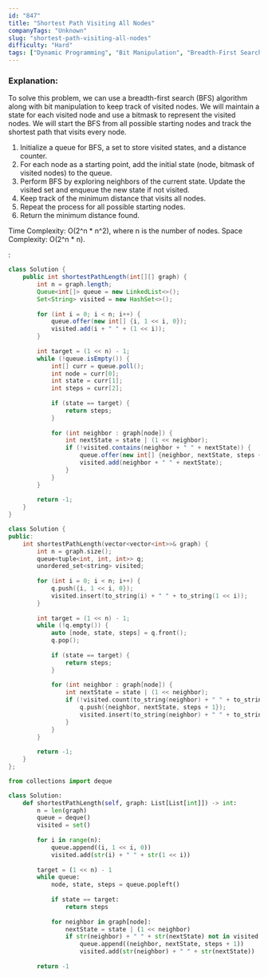 ```yaml
---
id: "847"
title: "Shortest Path Visiting All Nodes"
companyTags: "Unknown"
slug: "shortest-path-visiting-all-nodes"
difficulty: "Hard"
tags: ["Dynamic Programming", "Bit Manipulation", "Breadth-First Search", "Graph", "Bitmask"]
---
```


### Explanation:
To solve this problem, we can use a breadth-first search (BFS) algorithm along with bit manipulation to keep track of visited nodes. We will maintain a state for each visited node and use a bitmask to represent the visited nodes. We will start the BFS from all possible starting nodes and track the shortest path that visits every node.

1. Initialize a queue for BFS, a set to store visited states, and a distance counter.
2. For each node as a starting point, add the initial state (node, bitmask of visited nodes) to the queue.
3. Perform BFS by exploring neighbors of the current state. Update the visited set and enqueue the new state if not visited.
4. Keep track of the minimum distance that visits all nodes.
5. Repeat the process for all possible starting nodes.
6. Return the minimum distance found.

Time Complexity: O(2^n * n^2), where n is the number of nodes.
Space Complexity: O(2^n * n).

:

```java
class Solution {
    public int shortestPathLength(int[][] graph) {
        int n = graph.length;
        Queue<int[]> queue = new LinkedList<>();
        Set<String> visited = new HashSet<>();
        
        for (int i = 0; i < n; i++) {
            queue.offer(new int[] {i, 1 << i, 0});
            visited.add(i + " " + (1 << i));
        }
        
        int target = (1 << n) - 1;
        while (!queue.isEmpty()) {
            int[] curr = queue.poll();
            int node = curr[0];
            int state = curr[1];
            int steps = curr[2];
            
            if (state == target) {
                return steps;
            }
            
            for (int neighbor : graph[node]) {
                int nextState = state | (1 << neighbor);
                if (!visited.contains(neighbor + " " + nextState)) {
                    queue.offer(new int[] {neighbor, nextState, steps + 1});
                    visited.add(neighbor + " " + nextState);
                }
            }
        }
        
        return -1;
    }
}
```

```cpp
class Solution {
public:
    int shortestPathLength(vector<vector<int>>& graph) {
        int n = graph.size();
        queue<tuple<int, int, int>> q;
        unordered_set<string> visited;
        
        for (int i = 0; i < n; i++) {
            q.push({i, 1 << i, 0});
            visited.insert(to_string(i) + " " + to_string(1 << i));
        }
        
        int target = (1 << n) - 1;
        while (!q.empty()) {
            auto [node, state, steps] = q.front();
            q.pop();
            
            if (state == target) {
                return steps;
            }
            
            for (int neighbor : graph[node]) {
                int nextState = state | (1 << neighbor);
                if (!visited.count(to_string(neighbor) + " " + to_string(nextState))) {
                    q.push({neighbor, nextState, steps + 1});
                    visited.insert(to_string(neighbor) + " " + to_string(nextState));
                }
            }
        }
        
        return -1;
    }
};
```

```python
from collections import deque

class Solution:
    def shortestPathLength(self, graph: List[List[int]]) -> int:
        n = len(graph)
        queue = deque()
        visited = set()
        
        for i in range(n):
            queue.append((i, 1 << i, 0))
            visited.add(str(i) + " " + str(1 << i))
        
        target = (1 << n) - 1
        while queue:
            node, state, steps = queue.popleft()
            
            if state == target:
                return steps
            
            for neighbor in graph[node]:
                nextState = state | (1 << neighbor)
                if str(neighbor) + " " + str(nextState) not in visited:
                    queue.append((neighbor, nextState, steps + 1))
                    visited.add(str(neighbor) + " " + str(nextState))
        
        return -1
```